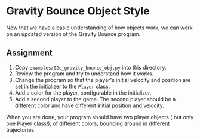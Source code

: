 # Gravity Bounce Object Style

Now that we have a basic understanding of how objects work, we can work on an
updated version of the Gravity Bounce program. 

## Assignment

1. Copy `examples/02c_gravity_bounce_obj.py` into this directory.
2. Review the program and try to understand how it works.
3. Change the program so that the player's initial velocity and position are set
   in the initializer to the `Player` class.
4. Add a color for the player, configurable in the initializer.
5. Add a second player to the game. The second player should be a different
   color and have different initial position and velocity.

When you are done, your program should have two player objects ( but only one
Player class!), of different colors, bouncing around in different trajectories. 
